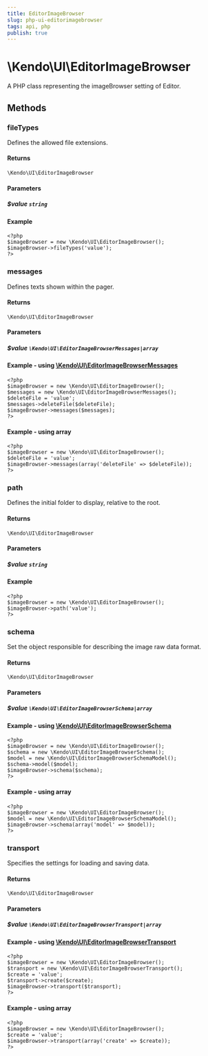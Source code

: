 ```yaml
---
title: EditorImageBrowser
slug: php-ui-editorimagebrowser
tags: api, php
publish: true
---
```


# \Kendo\UI\EditorImageBrowser

A PHP class representing the imageBrowser setting of Editor.


## Methods

### fileTypes
Defines the allowed file extensions.

#### Returns
`\Kendo\UI\EditorImageBrowser`

#### Parameters

##### $value `string`



#### Example 
    <?php
    $imageBrowser = new \Kendo\UI\EditorImageBrowser();
    $imageBrowser->fileTypes('value');
    ?>

### messages

Defines texts shown within the pager.

#### Returns
`\Kendo\UI\EditorImageBrowser`

#### Parameters

##### $value `\Kendo\UI\EditorImageBrowserMessages|array`


#### Example - using [\Kendo\UI\EditorImageBrowserMessages](/api/wrappers/php/Kendo/UI/EditorImageBrowserMessages)
    <?php
    $imageBrowser = new \Kendo\UI\EditorImageBrowser();
    $messages = new \Kendo\UI\EditorImageBrowserMessages();
    $deleteFile = 'value';
    $messages->deleteFile($deleteFile);
    $imageBrowser->messages($messages);
    ?>

#### Example - using array

    <?php
    $imageBrowser = new \Kendo\UI\EditorImageBrowser();
    $deleteFile = 'value';
    $imageBrowser->messages(array('deleteFile' => $deleteFile));
    ?>

### path
Defines the initial folder to display, relative to the root.

#### Returns
`\Kendo\UI\EditorImageBrowser`

#### Parameters

##### $value `string`



#### Example 
    <?php
    $imageBrowser = new \Kendo\UI\EditorImageBrowser();
    $imageBrowser->path('value');
    ?>

### schema

Set the object responsible for describing the image raw data format.

#### Returns
`\Kendo\UI\EditorImageBrowser`

#### Parameters

##### $value `\Kendo\UI\EditorImageBrowserSchema|array`


#### Example - using [\Kendo\UI\EditorImageBrowserSchema](/api/wrappers/php/Kendo/UI/EditorImageBrowserSchema)
    <?php
    $imageBrowser = new \Kendo\UI\EditorImageBrowser();
    $schema = new \Kendo\UI\EditorImageBrowserSchema();
    $model = new \Kendo\UI\EditorImageBrowserSchemaModel();
    $schema->model($model);
    $imageBrowser->schema($schema);
    ?>

#### Example - using array

    <?php
    $imageBrowser = new \Kendo\UI\EditorImageBrowser();
    $model = new \Kendo\UI\EditorImageBrowserSchemaModel();
    $imageBrowser->schema(array('model' => $model));
    ?>

### transport

Specifies the settings for loading and saving data.

#### Returns
`\Kendo\UI\EditorImageBrowser`

#### Parameters

##### $value `\Kendo\UI\EditorImageBrowserTransport|array`


#### Example - using [\Kendo\UI\EditorImageBrowserTransport](/api/wrappers/php/Kendo/UI/EditorImageBrowserTransport)
    <?php
    $imageBrowser = new \Kendo\UI\EditorImageBrowser();
    $transport = new \Kendo\UI\EditorImageBrowserTransport();
    $create = 'value';
    $transport->create($create);
    $imageBrowser->transport($transport);
    ?>

#### Example - using array

    <?php
    $imageBrowser = new \Kendo\UI\EditorImageBrowser();
    $create = 'value';
    $imageBrowser->transport(array('create' => $create));
    ?>

